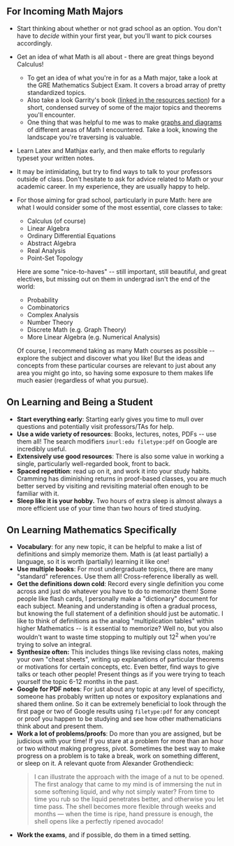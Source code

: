 ## For Incoming Math Majors
- Start thinking about whether or not grad school as an option. You don't have to *decide* within your first year, but you'll want to pick courses accordingly.

- Get an idea of what Math is all about - there are great things beyond Calculus!
	- To get an idea of what you're in for as a Math major, take a look at the GRE Mathematics Subject Exam. It covers a broad array of pretty standardized topics.
	- Also take a look Garrity's book ([linked in the resources section](#garrity)) for a short, condensed survey of some of the major topics and theorems you'll encounter.
	- One thing that was helpful to me was to make [graphs and diagrams](world-of-math) of different areas of Math I encountered. Take a look, knowing the landscape you're traversing is valuable.

- Learn Latex and Mathjax early, and then make efforts to regularly typeset your written notes.

- It may be intimidating, but try to find ways to talk to your professors outside of class. Don't hesitate to ask for advice related to Math or your academic career. In my experience, they are usually happy to help.

- For those aiming for grad school, particularly in pure Math: here are what I would consider some of the most essential, core classes to take:
	- Calculus (of course)
	- Linear Algebra
	- Ordinary Differential Equations
	- Abstract Algebra
	- Real Analysis
	- Point-Set Topology

	Here are some "nice-to-haves" -- still important, still beautiful, and great electives, but missing out on them in undergrad isn't the end of the world:
	- Probability
	- Combinatorics
	- Complex Analysis
	- Number Theory
	- Discrete Math (e.g. Graph Theory)
	- More Linear Algebra (e.g. Numerical Analysis)

	Of course, I recommend taking as many Math courses as possible -- explore the subject and discover what you like! But the ideas and concepts from these particular courses are relevant to just about any area you might go into, so having some exposure to them makes life much easier (regardless of what you pursue).


## On Learning and Being a Student
- **Start everything early**: Starting early gives you time to mull over questions and potentially visit professors/TAs for help.
- **Use a wide variety of resources**: Books, lectures, notes, PDFs -- use them all! The search modifiers `inurl:edu filetype:pdf` on Google are incredibly useful.
- **Extensively use good resources**: There is also some value in working a single, particularly well-regarded book, front to back.
- **Spaced repetition**: read up on it, and work it into your study habits. Cramming has diminishing returns in proof-based classes, you are much better served by visiting and revisiting material often enough to be familiar with it.
- **Sleep like it is your hobby.** Two hours of extra sleep is almost always a more efficient use of your time than two hours of tired studying.

## On Learning Mathematics Specifically
- **Vocabulary**: for any new topic, it can be helpful to make a list of definitions and simply memorize them. Math is (at least partially) a language, so it is worth (partially) learning it like one!
- **Use multiple books**: For most undergraduate topics, there are many "standard" references. Use them all! Cross-reference liberally as well.
- **Get the definitions down cold**: Record every single definition you come across and just do whatever you have to do to memorize them! Some people like flash cards, I personally make a "dictionary" document for each subject. Meaning and understanding is often a gradual process, but knowing the full statement of a definition should just be automatic. I like to think of definitions as the analog "multiplication tables" within higher Mathematics -- is it essential to memorize? Well no, but you also wouldn't want to waste time stopping to multiply out $12^2$ when you're trying to solve an integral.
- **Synthesize often:** This includes things like revising class notes, making your own "cheat sheets", writing up explanations of particular theorems or motivations for certain concepts, etc. Even better, find ways to give talks or teach other people! Present things as if you were trying to teach yourself the topic 6-12 months in the past.
- **Google for PDF notes**: For just about any topic at any level of specificty, someone has probably written up notes or expository explanations and shared them online. So it can be extremely beneficial to look through the first page or two of Google results using `filetype:pdf` for any concept or proof you happen to be studying and see how other mathematicians think about and present them.
- **Work a lot of problems/proofs**: Do more than you are assigned, but be judicious with your time! If you stare at a problem for more than an hour or two without making progress, pivot. Sometimes the best way to make progress on a problem is to take a break, work on something different, or sleep on it. A relevant quote from Alexander Grothendieck:
	>I can illustrate the approach with the image of a nut to be opened. The first analogy that came to my mind is of immersing the nut in some softening liquid, and why not simply water? From time to time you rub so the liquid penetrates better, and otherwise you let time pass. The shell becomes more flexible through weeks and months — when the time is ripe, hand pressure is enough, the shell opens like a perfectly ripened avocado!
- **Work the exams**, and if possible, do them in a timed setting.
